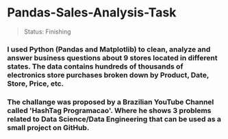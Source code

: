 <h1>Pandas-Sales-Analysis-Task</h1>

> Status: Finishing

### I used Python (Pandas and Matplotlib) to clean, analyze and answer business questions about 9 stores located in different states. The data contains hundreds of thousands of electronics store purchases broken down by Product, Date, Store, Price, etc.

### The challange was proposed by a Brazilian YouTube Channel called 'HashTag Programacao'. Where he shows 3 problems related to Data Science/Data Engineering that can be used as a small project on GitHub.
